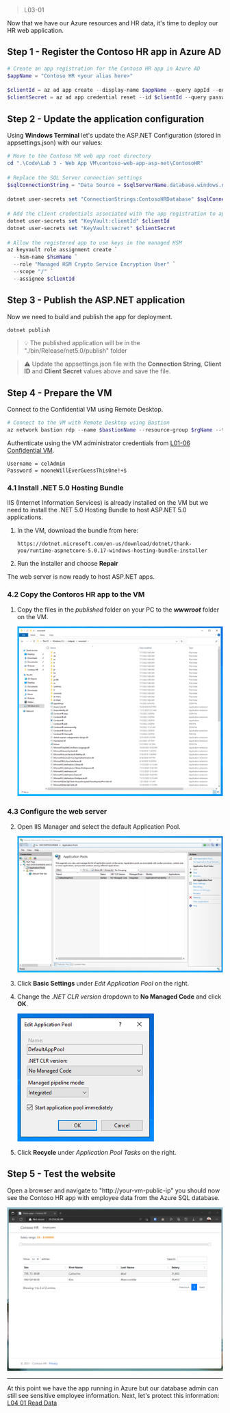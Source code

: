 > L03-01

Now that we have our Azure resources and HR data, it's time to deploy our HR web application.

## Step 1 - Register the Contoso HR app in Azure AD

```powershell
# Create an app registration for the Contoso HR app in Azure AD
$appName = "Contoso HR <your alias here>"

$clientId = az ad app create --display-name $appName --query appId --output tsv
$clientSecret = az ad app credential reset --id $clientId --query password --output tsv
```

## Step 2 - Update the application configuration

Using **Windows Terminal** let's update the ASP.NET Configuration (stored in appsettings.json) with our values:

```Powershell
# Move to the Contoso HR web app root directory
cd ".\Code\Lab 3 - Web App VM\contoso-web-app-asp-net\ContosoHR"

# Replace the SQL Server connection settings
$sqlConnectionString = "Data Source = $sqlServerName.database.windows.net; Initial Catalog = ContosoHR; Column Encryption Setting = Enabled;Attestation Protocol = AAS; Enclave Attestation Url = $attestUrl/attest/SgxEnclave; User Id = $sqlAdmin; Password = $sqlPassword"

dotnet user-secrets set "ConnectionStrings:ContosoHRDatabase" $sqlConnectionString

# Add the client credentials associated with the app registration to app settings
dotnet user-secrets set "KeyVault:clientId" $clientId
dotnet user-secrets set "KeyVault:secret" $clientSecret

# Allow the registered app to use keys in the managed HSM
az keyvault role assignment create `
  --hsm-name $hsmName `
  --role "Managed HSM Crypto Service Encryption User" `
  --scope "/" `
  --assignee $clientId
```

## Step 3 - Publish the ASP.NET application

Now we need to build and publish the app for deployment.

```Powershell
dotnet publish
```

> 💡 The published application will be in the "./bin/Release/net5.0/publish" folder

> ⚠️ Update the appsettings.json file with the **Connection String**, **Client ID** and **Client Secret** values above and save the file.

## Step 4 - Prepare the VM

Connect to the Confidential VM using Remote Desktop.

```powershell
# Connect to the VM with Remote Desktop using Bastion
az network bastion rdp --name $bastionName --resource-group $rgName --target-resource-id $vmId
```

Authenticate using the VM administrator credentials from [L01-06 Confidential VM](../Lab%201%20-%20Azure%20Resources/L01-06-CreateConfidentialVm.md).

```
Username = celAdmin
Password = nooneWillEverGuessThis0ne!+$
```

### 4.1 Install .NET 5.0 Hosting Bundle
IIS (Internet Information Services) is already installed on the VM but we need to install the .NET 5.0 Hosting Bundle to host ASP.NET 5.0 applications.

1. In the VM, download the bundle from here:
    ```
    https://dotnet.microsoft.com/en-us/download/dotnet/thank-you/runtime-aspnetcore-5.0.17-windows-hosting-bundle-installer
    ```
2. Run the installer and choose **Repair**

The web server is now ready to host ASP.NET apps.

### 4.2 Copy the Contoros HR app to the VM

1. Copy the files in the _published_ folder on your PC to the ***wwwroot*** folder on the VM.

    ![Screenshot of the Contoso HR app](../images/L03-VM-wwwroot.png)

### 4.3 Configure the web server

2. Open IIS Manager and select the default Application Pool.

    ![Screenshot of the Contoso HR app](../images/L03-VM-IIS.png)

3. Click **Basic Settings** under _Edit Application Pool_ on the right.
4. Change the _.NET CLR version_ dropdown to **No Managed Code** and click **OK**.
    
    ![Screenshot of the Contoso HR app](../images/L03-VM-AppPool.png)

5. Click **Recycle** under _Application Pool Tasks_ on the right.

## Step 5 - Test the website

Open a browser and navigate to "http://your-vm-public-ip" you should now see the Contoso HR app with employee data from the Azure SQL database.

![Screenshot of the Contoso HR app](../images/L03-ContosoHr-Screenshot.png)

---

At this point we have the app running in Azure but our database admin can still see sensitive employee information. Next, let's protect this information: [L04 01 Read Data](./../Lab%204%20-%20Protect%20HR%20Data/L04-01-ReadHrData.md)